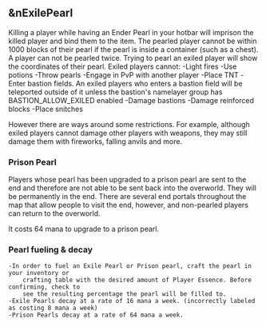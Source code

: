 ## &nExilePearl 

Killing a player while having an Ender Pearl in your hotbar will imprison the killed player and bind them to the item. 
The pearled player cannot be within 1000 blocks of their pearl if the pearl is inside a container (such as a chest). 
A player can not be pearled twice. Trying to pearl an exiled player will show the coordinates of their pearl.
Exiled players cannot: 
    -Light fires
    -Use potions
    -Throw pearls
    -Engage in PvP with another player
    -Place TNT
    -Enter bastion fields. An exiled players who enters a bastion field will be teleported 
        outside of it unless the bastion's namelayer group has BASTION_ALLOW_EXILED enabled
    -Damage bastions
    -Damage reinforced blocks
    -Place snitches

However there are ways around some restrictions. For example, although exiled players cannot 
damage other players with weapons, they may still damage them with fireworks, falling anvils and more.

### Prison Pearl

Players whose pearl has been upgraded to a prison pearl are sent to the end and therefore are not able to be sent back 
into the overworld. They will be permanently in the end. There are several end portals throughout the map that allow 
people to visit the end, however, and non-pearled players can return to the overworld.

It costs 64 mana to upgrade to a prison pearl.

### Pearl fueling & decay

    -In order to fuel an Exile Pearl or Prison pearl, craft the pearl in your inventory or 
        crafting table with the desired amount of Player Essence. Before confirming, check to 
        see the resulting percentage the pearl will be filled to.
    -Exile Pearls decay at a rate of 16 mana a week. (incorrectly labeled as costing 8 mana a week)
    -Prison Pearls decay at a rate of 64 mana a week.
